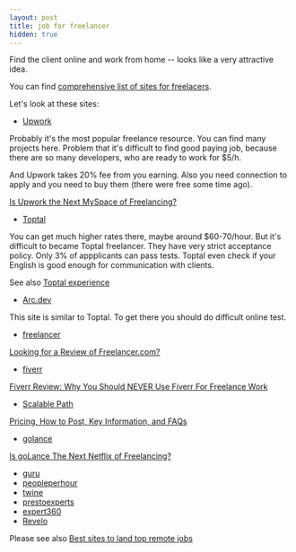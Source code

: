 ```yaml
---
layout: post
title: job for freelancer
hidden: true
---
```

Find the client online and work from home -- looks like a very attractive idea.

You can find [comprehensive list of sites for freelacers](https://blog.payoneer.com/freelancers/it-programming/20-job-sites-for-freelance-programmers-and-designers/).

Let's look at these sites:

* [Upwork](https://www.upwork.com/)

Probably it's the most popular freelance resource. You can find many projects here.
Problem that it's difficult to find good paying job, because there are so many developers, who are ready to work for $5/h.

And Upwork takes 20% fee from you earning. Also you need connection to apply and you need to buy them (there were free some time ago).

[Is Upwork the Next MySpace of Freelancing?](https://medium.com/maqtoob-for-entrepreneurs/is-upwork-the-next-myspace-of-freelancing-f701ec573933)

* [Toptal](https://www.toptal.com/)

You can get much higher rates there, maybe around $60-70/hour. But it's difficult to became Toptal freelancer. They have very strict acceptance policy. Only 3% of appplicants can pass tests. Toptal even check if your English is good enough for communication with clients.

See also [Toptal experience](https://medium.com/@joe.vqhoa/my-experience-with-toptal-dfdc0df077a)

* [Arc.dev](https://arc.dev/)

This site is similar to Toptal. To get there you should do difficult online test.

* [freelancer](https://www.freelancer.com/)

[Looking for a Review of Freelancer.com?](https://blog.hubstaff.com/review-of-freelancer-com/)

* [fiverr](https://www.fiverr.com/)

[Fiverr Review: Why You Should NEVER Use Fiverr For Freelance Work](https://thefreelanceeffect.com/fiverr-review/)

* [Scalable Path](https://www.scalablepath.com/)

[Pricing, How to Post, Key Information, and FAQs](https://www.betterteam.com/scalable-path)

* [golance](https://golance.com/)

[Is goLance The Next Netflix of Freelancing?](https://medium.com/@nebojsa.todorovic/is-golance-the-next-netflix-of-freelancing-be7b1a98fa80)

* [guru](https://www.guru.com/)
* [peopleperhour](https://www.peopleperhour.com/)
* [twine](https://www.twine.fm/)
* [prestoexperts](https://www.prestoexperts.com/)
* [expert360](https://expert360.com/)
* [Revelo](https://www.revelo.com/)

Please see also [Best sites to land top remote jobs](https://dev.to/caroso1222/best-sites-to-land-top-remote-jobs-100k-year-4n04)
